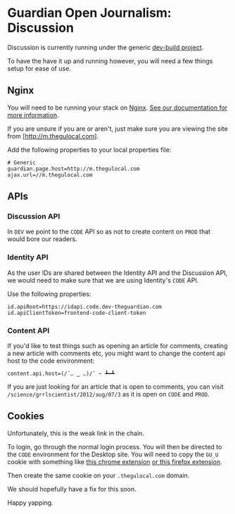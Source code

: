 # Guardian Open Journalism: Discussion

Discussion is currently running under the generic [dev-build project](https://github.com/guardian/frontend#running).

To have the have it up and running however, you will need a few things setup for ease of use.

## Nginx
You will need to be running your stack on [Nginx](http://wiki.nginx.org/Main).
[See our documentation for more information](https://github.com/guardian/frontend/blob/main/nginx/README.md).

If you are unsure if you are or aren't, just make sure you are viewing the site from [http://m.thegulocal.com].

Add the following properties to your local properties file:

    # Generic
    guardian.page.host=http://m.thegulocal.com
    ajax.url=//m.thegulocal.com

## APIs
### Discussion API
In `DEV` we point to the `CODE` API so as not to create content on `PROD` that would bore our readers.

### Identity API
As the user IDs are shared between the Identity API and the Discussion API, we would need to make sure that we are using
Identity's `CODE` API.

Use the following properties:

    id.apiRoot=https://idapi.code.dev-theguardian.com
    id.apiClientToken=frontend-code-client-token

### Content API
If you'd like to test things such as opening an article for comments, creating a new article with comments etc, you might
want to change the content api host to the code environment:

    content.api.host=(/¯◡ ‿ ◡)/¯ ~ ┻━┻

If you are just looking for an article that is open to comments, you can visit `/science/grrlscientist/2012/aug/07/3` as
it is open on `CODE` and `PROD`.

## Cookies

Unfortunately, this is the weak link in the chain.

To login, go through the normal login process. You will then be directed to the `CODE` environment for the Desktop site.
You will need to copy the `GU_U` cookie with something like
[this chrome extension](https://chrome.google.com/webstore/detail/editthiscookie/fngmhnnpilhplaeedifhccceomclgfbg?hl=en)
[or this firefox extension](https://addons.mozilla.org/en-US/firefox/addon/edit-cookies/).

Then create the same cookie on your `.thegulocal.com` domain.

We should hopefully have a fix for this soon.

Happy yapping.

